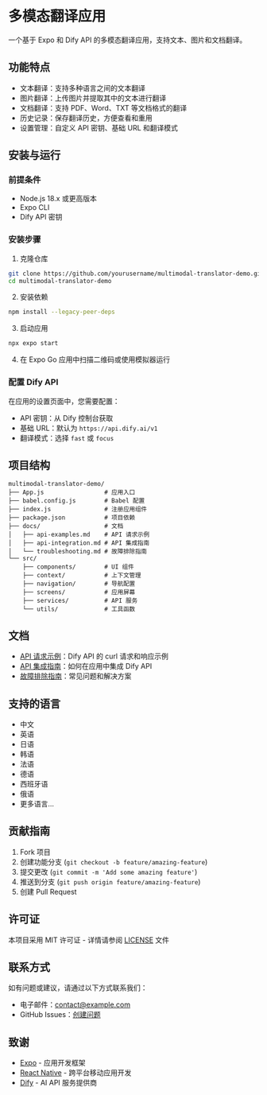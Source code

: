 # 多模态翻译应用

一个基于 Expo 和 Dify API 的多模态翻译应用，支持文本、图片和文档翻译。

## 功能特点

- 文本翻译：支持多种语言之间的文本翻译
- 图片翻译：上传图片并提取其中的文本进行翻译
- 文档翻译：支持 PDF、Word、TXT 等文档格式的翻译
- 历史记录：保存翻译历史，方便查看和重用
- 设置管理：自定义 API 密钥、基础 URL 和翻译模式

## 安装与运行

### 前提条件

- Node.js 18.x 或更高版本
- Expo CLI
- Dify API 密钥

### 安装步骤

1. 克隆仓库

```bash
git clone https://github.com/yourusername/multimodal-translator-demo.git
cd multimodal-translator-demo
```

2. 安装依赖

```bash
npm install --legacy-peer-deps
```

3. 启动应用

```bash
npx expo start
```

4. 在 Expo Go 应用中扫描二维码或使用模拟器运行

### 配置 Dify API

在应用的设置页面中，您需要配置：

- API 密钥：从 Dify 控制台获取
- 基础 URL：默认为 `https://api.dify.ai/v1`
- 翻译模式：选择 `fast` 或 `focus`

## 项目结构

```
multimodal-translator-demo/
├── App.js                 # 应用入口
├── babel.config.js        # Babel 配置
├── index.js               # 注册应用组件
├── package.json           # 项目依赖
├── docs/                  # 文档
│   ├── api-examples.md    # API 请求示例
│   ├── api-integration.md # API 集成指南
│   └── troubleshooting.md # 故障排除指南
└── src/
    ├── components/        # UI 组件
    ├── context/           # 上下文管理
    ├── navigation/        # 导航配置
    ├── screens/           # 应用屏幕
    ├── services/          # API 服务
    └── utils/             # 工具函数
```

## 文档

- [API 请求示例](docs/api-examples.md)：Dify API 的 curl 请求和响应示例
- [API 集成指南](docs/api-integration.md)：如何在应用中集成 Dify API
- [故障排除指南](docs/troubleshooting.md)：常见问题和解决方案

## 支持的语言

- 中文
- 英语
- 日语
- 韩语
- 法语
- 德语
- 西班牙语
- 俄语
- 更多语言...

## 贡献指南

1. Fork 项目
2. 创建功能分支 (`git checkout -b feature/amazing-feature`)
3. 提交更改 (`git commit -m 'Add some amazing feature'`)
4. 推送到分支 (`git push origin feature/amazing-feature`)
5. 创建 Pull Request

## 许可证

本项目采用 MIT 许可证 - 详情请参阅 [LICENSE](LICENSE) 文件

## 联系方式

如有问题或建议，请通过以下方式联系我们：

- 电子邮件：contact@example.com
- GitHub Issues：[创建问题](https://github.com/yourusername/multimodal-translator-demo/issues)

## 致谢

- [Expo](https://expo.dev/) - 应用开发框架
- [React Native](https://reactnative.dev/) - 跨平台移动应用开发
- [Dify](https://dify.ai/) - AI API 服务提供商 